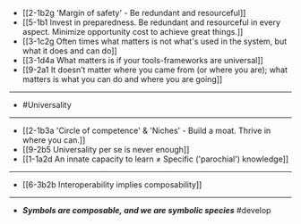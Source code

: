 - [[2-1b2g 'Margin of safety' - Be redundant and resourceful]]
- [[5-1b1 Invest in preparedness. Be redundant and resourceful in every aspect. Minimize opportunity cost to achieve great things.]]
- [[3-1c2g Often times what matters is not what's used in the system, but what it does and can do]]
- [[3-1d4a What matters is if your tools-frameworks are universal]]
- [[9-2a1 It doesn’t matter where you came from (or where you are); what matters is what you can do and where you are going]]
---
- #Universality 
---
- [[2-1b3a 'Circle of competence' & 'Niches' - Build a moat. Thrive in where you can.]]
- [[9-2b5 Universality per se is never enough]]
- [[1-1a2d An innate capacity to learn ≠ Specific ('parochial') knowledge]]
---
- [[6-3b2b Interoperability implies composability]]
---
- ***Symbols are composable, and we are symbolic species*** #develop 